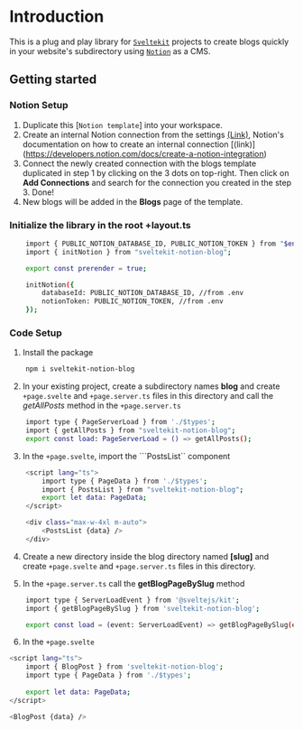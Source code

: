 # Introduction

This is a plug and play library for [`Sveltekit`](https://kit.svelte.dev/) projects to create blogs quickly in your website's subdirectory using [`Notion`](https://www.notion.so/) as a CMS.

## Getting started

### Notion Setup
1. Duplicate this [`Notion template`] into your workspace.
2. Create an internal Notion connection from the settings [(Link)](https://www.notion.so/my-integrations), Notion's documentation on how to create an internal connection [(link)] (https://developers.notion.com/docs/create-a-notion-integration)
3. Connect the newly created connection with the blogs template duplicated in step 1 by clicking on the 3 dots on top-right. Then click on **Add Connections** and search for the connection you created in the step 3. Done!
4. New blogs will be added in the **Blogs** page of the template.

### Initialize the library in the root +layout.ts

```bash
    import { PUBLIC_NOTION_DATABASE_ID, PUBLIC_NOTION_TOKEN } from "$env/static/public";
    import { initNotion } from "sveltekit-notion-blog";

    export const prerender = true;

    initNotion({
        databaseId: PUBLIC_NOTION_DATABASE_ID, //from .env
        notionToken: PUBLIC_NOTION_TOKEN, //from .env
    });
```

### Code Setup

1. Install the package

```bash
    npm i sveltekit-notion-blog
```

2. In your existing project, create a subdirectory names **blog** and create ```+page.svelte``` and ```+page.server.ts``` files in this directory and call the _getAllPosts_ method in the ```+page.server.ts```

```bash
    import type { PageServerLoad } from './$types';
    import { getAllPosts } from "sveltekit-notion-blog";
    export const load: PageServerLoad = () => getAllPosts();
```

3. In the ```+page.svelte```, import the ```PostsList`` component

```bash
    <script lang="ts">
        import type { PageData } from './$types';
        import { PostsList } from "sveltekit-notion-blog";
        export let data: PageData;
    </script>

    <div class="max-w-4xl m-auto">
        <PostsList {data} />
    </div>
```

4. Create a new directory inside the blog directory named **[slug]** and create ```+page.svelte``` and ```+page.server.ts``` files in this directory.

5. In the ```+page.server.ts``` call the **getBlogPageBySlug** method

```bash
    import type { ServerLoadEvent } from '@sveltejs/kit';
    import { getBlogPageBySlug } from 'sveltekit-notion-blog';

    export const load = (event: ServerLoadEvent) => getBlogPageBySlug(event);
```

6. In the ```+page.svelte```

```bash
<script lang="ts">
    import { BlogPost } from 'sveltekit-notion-blog';
    import type { PageData } from './$types';
    
    export let data: PageData;
</script>

<BlogPost {data} />
```
